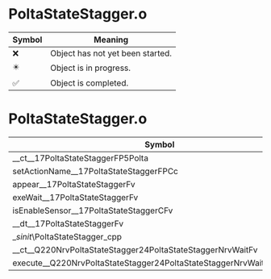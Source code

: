 # PoltaStateStagger.o
| Symbol | Meaning 
| ------------- | ------------- 
| :x: | Object has not yet been started. 
| :eight_pointed_black_star: | Object is in progress. 
| :white_check_mark: | Object is completed. 


# PoltaStateStagger.o
| Symbol | Decompiled? |
| ------------- | ------------- |
| __ct__17PoltaStateStaggerFP5Polta | :x: |
| setActionName__17PoltaStateStaggerFPCc | :x: |
| appear__17PoltaStateStaggerFv | :x: |
| exeWait__17PoltaStateStaggerFv | :x: |
| isEnableSensor__17PoltaStateStaggerCFv | :x: |
| __dt__17PoltaStateStaggerFv | :x: |
| __sinit_\PoltaStateStagger_cpp | :x: |
| __ct__Q220NrvPoltaStateStagger24PoltaStateStaggerNrvWaitFv | :x: |
| execute__Q220NrvPoltaStateStagger24PoltaStateStaggerNrvWaitCFP5Spine | :x: |
